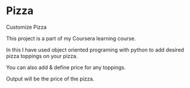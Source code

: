 # Pizza
Customize Pizza

This project is a part of my Coursera learning course.

In this I have used object oriented programing with python 
to add desired pizza toppings on your pizza.

You can also add & define price for any toppings.

Output will be the price of the pizza. 
